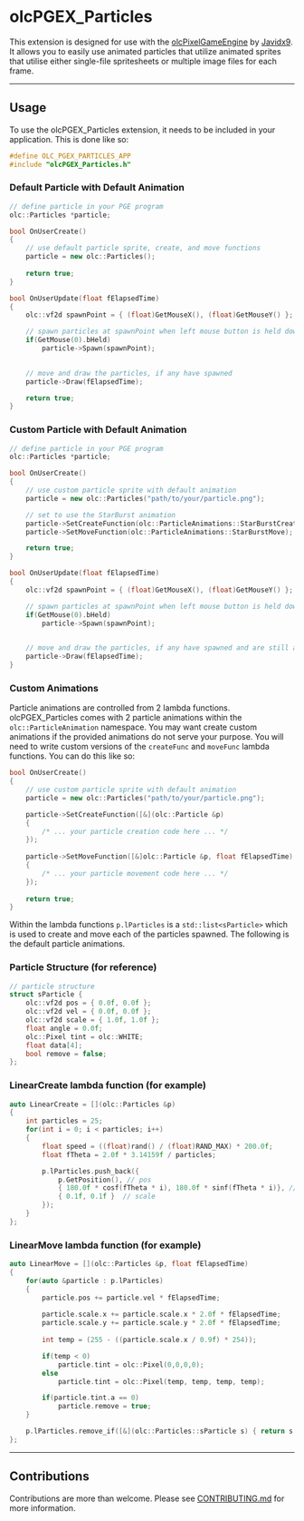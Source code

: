 # olcPGEX_Particles

This extension is designed for use with the [olcPixelGameEngine](https://github.com/OneLoneCoder/olcPixelGameEngine) by [Javidx9](https://github.com/OneLoneCoder). It allows you to easily use animated particles that utilize animated sprites that utilise either single-file spritesheets or multiple image files for each frame.

---

## Usage

To use the olcPGEX_Particles extension, it needs to be included in your application. This is done like so:

```cpp
#define OLC_PGEX_PARTICLES_APP
#include "olcPGEX_Particles.h"
```

### Default Particle with Default Animation

```cpp
// define particle in your PGE program
olc::Particles *particle;

bool OnUserCreate()
{
    // use default particle sprite, create, and move functions
    particle = new olc::Particles();
 
    return true;
}

bool OnUserUpdate(float fElapsedTime)
{
    olc::vf2d spawnPoint = { (float)GetMouseX(), (float)GetMouseY() };

    // spawn particles at spawnPoint when left mouse button is held down
    if(GetMouse(0).bHeld)
        particle->Spawn(spawnPoint);

    
    // move and draw the particles, if any have spawned
    particle->Draw(fElapsedTime);

    return true;
}
```

### Custom Particle with Default Animation

```cpp
// define particle in your PGE program
olc::Particles *particle;

bool OnUserCreate()
{
    // use custom particle sprite with default animation
    particle = new olc::Particles("path/to/your/particle.png");

    // set to use the StarBurst animation
    particle->SetCreateFunction(olc::ParticleAnimations::StarBurstCreate);
    particle->SetMoveFunction(olc::ParticleAnimations::StarBurstMove);

    return true;
}

bool OnUserUpdate(float fElapsedTime)
{
    olc::vf2d spawnPoint = { (float)GetMouseX(), (float)GetMouseY() };

    // spawn particles at spawnPoint when left mouse button is held down
    if(GetMouse(0).bHeld)
        particle->Spawn(spawnPoint);

    
    // move and draw the particles, if any have spawned and are still alive
    particle->Draw(fElapsedTime);
}
```

### Custom Animations

Particle animations are controlled from 2 lambda functions. olcPGEX_Particles comes with 2 particle animations within the ``olc::ParticleAnimation`` namespace.
You may want create custom animations if the provided animations do not serve your purpose. You will need to write custom versions of the ``createFunc`` and ``moveFunc`` lambda functions. You can do this like so:

```cpp
bool OnUserCreate()
{
    // use custom particle sprite with default animation
    particle = new olc::Particles("path/to/your/particle.png");

    particle->SetCreateFunction([&](olc::Particle &p)
    {
        /* ... your particle creation code here ... */
    });
    
    particle->SetMoveFunction([&]olc::Particle &p, float fElapsedTime)
    {
        /* ... your particle movement code here ... */
    });
    
    return true;
}

```

Within the lambda functions ``p.lParticles`` is a ``std::list<sParticle>`` which is used to create and move each of the particles spawned. The following is the default particle animations.

### Particle Structure (for reference)

```cpp
// particle structure
struct sParticle {
    olc::vf2d pos = { 0.0f, 0.0f };
    olc::vf2d vel = { 0.0f, 0.0f };
    olc::vf2d scale = { 1.0f, 1.0f };
    float angle = 0.0f;
    olc::Pixel tint = olc::WHITE;
    float data[4];
    bool remove = false;
};
```

### LinearCreate lambda function (for example)

```cpp
auto LinearCreate = [](olc::Particles &p)
{
    int particles = 25;
    for(int i = 0; i < particles; i++)
    {
        float speed = ((float)rand() / (float)RAND_MAX) * 200.0f;
        float fTheta = 2.0f * 3.14159f / particles;

        p.lParticles.push_back({
            p.GetPosition(), // pos
            { 180.0f * cosf(fTheta * i), 180.0f * sinf(fTheta * i)}, // vel
            { 0.1f, 0.1f }  // scale
        });
    }
};
```
### LinearMove lambda function (for example)

```cpp		
auto LinearMove = [](olc::Particles &p, float fElapsedTime)
{
    for(auto &particle : p.lParticles)
    {
        particle.pos += particle.vel * fElapsedTime;
        
        particle.scale.x += particle.scale.x * 2.0f * fElapsedTime;
        particle.scale.y += particle.scale.y * 2.0f * fElapsedTime;
        
        int temp = (255 - ((particle.scale.x / 0.9f) * 254));

        if(temp < 0)
            particle.tint = olc::Pixel(0,0,0,0);
        else
            particle.tint = olc::Pixel(temp, temp, temp, temp);

        if(particle.tint.a == 0)
            particle.remove = true;
    }

    p.lParticles.remove_if([&](olc::Particles::sParticle s) { return s.remove; });
};
```


---

## Contributions

Contributions are more than welcome. Please see [CONTRIBUTING.md](https://github.com/moros1138/olcPGEX_Particles/blob/dev/CONTRIBUTING.md) for more information.